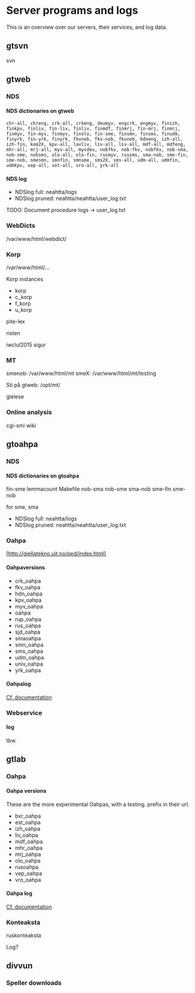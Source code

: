 # Server programs and logs

This is an overview over our servers, their services, and log data.

## gtsvn

svn

## gtweb

### NDS

#### NDS dictionaries on gtweb

```
chr-all, chreng, crk-all, crkeng, deumyv, engcrk, engmyv, finizh, finkpv, finliv, fin-liv, finliv, finmdf, finmrj, fin-mrj, finmrj, finmyv, fin-myv, finmyv, finolo, fin-sme, finsmn, finsms, finudm, finyrk, fin-yrk, finyrk, fkvnob, fkv-nob, fkvnob, hdneng, izh-all, izh-fin, kom2X, kpv-all, lavliv, liv-all, liv-all, mdf-all, mdfeng, mhr-all, mrj-all, myv-all, myvdeu, nobfkv, nob-fkv, nobfkv, nob-sma, nob-sme, nobsms, olo-all, olo-fin, rusmyv, russms, sma-nob, sme-fin, sme-nob, smesmn, smnfin, smnsme, sms2X, sms-all, udm-all, udmfin, udmkpv, vep-all, vot-all, vro-all, yrk-all
```

#### NDS log

- NDSlog full: neahtta/logs
- NDSlog pruned: neahtta/neahtta/user_log.txt

TODO: Document procedure logs -> user_log.txt

### WebDicts

/var/www/html/webdict/

### Korp

/var/www/html/...

Korp instances

- korp
- c_korp
- f_korp
- u_korp

pite-lex

risten

iwclul2015
sigur

### MT

smenob: /var/www/html/mt
smeX: /var/www/html/mt/testing

Sti på gtweb: /opt/mt/

gielese

### Online analysis

cgi-smi
wiki

## gtoahpa

### NDS

#### NDS dictionaries on gtoahpa

fin-sme
lemmacount
Makefile
nob-sma
nob-sme
sma-nob
sme-fin
sme-nob

for sme, sma

- NDSlog full: neahtta/logs
- NDSlog pruned: neahtta/neahtta/user_log.txt

### Oahpa

[http://giellatekno.uit.no/ped/index.html]

#### Oahpaversions

- crk_oahpa
- fkv_oahpa
- hdn_oahpa
- kpv_oahpa
- myv_oahpa
- oahpa
- rup_oahpa
- rus_oahpa
- sjd_oahpa
- smaoahpa
- smn_oahpa
- sms_oahpa
- udm_oahpa
- univ_oahpa
- yrk_oahpa

#### Oahpalog

[Cf. documentation](http://giellatekno.uit.no/ped/common/logextraction.html)

### Webservice

#### log

tbw.

## gtlab

### Oahpa

#### Oahpa versions

These are the more experimental Oahpas, with a testing. prefix in their url.

- bxr_oahpa
- est_oahpa
- izh_oahpa
- liv_oahpa
- mdf_oahpa
- mhr_oahpa
- mrj_oahpa
- olo_oahpa
- rusoahpa
- vep_oahpa
- vro_oahpa

#### Oahpa log

[Cf. documentation](http://giellatekno.uit.no/ped/common/logextraction.html)

### Konteaksta

ruskonteaksta

Log?

## divvun

### Speller downloads
